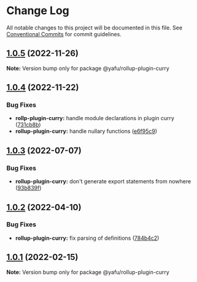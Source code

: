 # Change Log

All notable changes to this project will be documented in this file.
See [Conventional Commits](https://conventionalcommits.org) for commit guidelines.

## [1.0.5](https://github.com/TheLudd/yafu-mono/compare/@yafu/rollup-plugin-curry@1.0.4...@yafu/rollup-plugin-curry@1.0.5) (2022-11-26)

**Note:** Version bump only for package @yafu/rollup-plugin-curry





## [1.0.4](https://github.com/TheLudd/yafu-mono/compare/@yafu/rollup-plugin-curry@1.0.3...@yafu/rollup-plugin-curry@1.0.4) (2022-11-22)


### Bug Fixes

* **rollp-plugin-curry:** handle module declarations in plugin curry ([731cb8b](https://github.com/TheLudd/yafu-mono/commit/731cb8b47c5a8ff2995805bc66c5c140a6f02548))
* **rollup-plugin-curry:** handle nullary functions ([e6f95c9](https://github.com/TheLudd/yafu-mono/commit/e6f95c9e1ed139cb2ea37d20635a7a521b52225b))





## [1.0.3](https://github.com/TheLudd/yafu-mono/compare/@yafu/rollup-plugin-curry@1.0.2...@yafu/rollup-plugin-curry@1.0.3) (2022-07-07)


### Bug Fixes

* **rollup-plugin-curry:** don't generate export statements from nowhere ([93b839f](https://github.com/TheLudd/yafu-mono/commit/93b839f7537b6675094f10b21f2240463843b006))





## [1.0.2](https://github.com/TheLudd/yafu-mono/compare/@yafu/rollup-plugin-curry@1.0.1...@yafu/rollup-plugin-curry@1.0.2) (2022-04-10)


### Bug Fixes

* **rollup-plugin-curry:** fix parsing of definitions ([784b4c2](https://github.com/TheLudd/yafu-mono/commit/784b4c2bfbe09ff67a3aec0ae5a9658057a87412))





## [1.0.1](https://github.com/TheLudd/yafu-mono/compare/@yafu/rollup-plugin-curry@1.0.0...@yafu/rollup-plugin-curry@1.0.1) (2022-02-15)

**Note:** Version bump only for package @yafu/rollup-plugin-curry
